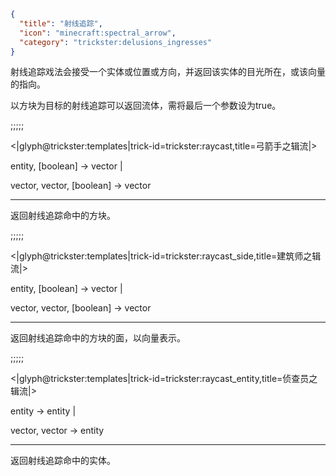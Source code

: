 ```json
{
  "title": "射线追踪",
  "icon": "minecraft:spectral_arrow",
  "category": "trickster:delusions_ingresses"
}
```

射线追踪戏法会接受一个实体或位置或方向，并返回该实体的目光所在，或该向量的指向。


以方块为目标的射线追踪可以返回流体，需将最后一个参数设为true。

;;;;;

<|glyph@trickster:templates|trick-id=trickster:raycast,title=弓箭手之辑流|>

entity, [boolean] -> vector |

vector, vector, [boolean] -> vector

---

返回射线追踪命中的方块。

;;;;;

<|glyph@trickster:templates|trick-id=trickster:raycast_side,title=建筑师之辑流|>

entity, [boolean] -> vector |

vector, vector, [boolean] -> vector

---

返回射线追踪命中的方块的面，以向量表示。

;;;;;

<|glyph@trickster:templates|trick-id=trickster:raycast_entity,title=侦查员之辑流|>

entity -> entity |

vector, vector -> entity

---

返回射线追踪命中的实体。
